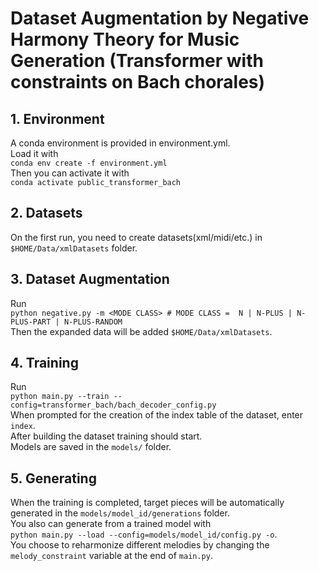 # Dataset Augmentation by Negative Harmony Theory for Music Generation (Transformer with constraints on Bach chorales)
## 1. Environment
A conda environment is provided in environment.yml.<br>
Load it with<br>
```conda env create -f environment.yml```<br>
Then you can activate it with<br>
```conda activate public_transformer_bach```<br>
## 2. Datasets
On the first run, you need to create datasets(xml/midi/etc.) in `$HOME/Data/xmlDatasets` folder.  <br>
## 3. Dataset Augmentation
Run<br>
```python negative.py -m <MODE CLASS> # MODE CLASS =  N | N-PLUS | N-PLUS-PART | N-PLUS-RANDOM ```<br>
Then the expanded data will be added `$HOME/Data/xmlDatasets`.<br>
## 4. Training
Run<br>
```python main.py --train --config=transformer_bach/bach_decoder_config.py```<br>
When prompted for the creation of the index table of the dataset, enter `index`.<br>
After building the dataset training should start.<br>
Models are saved in the `models/` folder.<br>
## 5. Generating
When the training is completed, target pieces will be automatically generated in the `models/model_id/generations` folder.<br>
You also can generate from a trained model with<br>
`python main.py --load --config=models/model_id/config.py -o`.<br>
You choose to reharmonize different melodies by changing the `melody_constraint` variable at the end of `main.py`.
